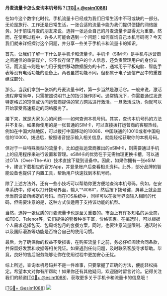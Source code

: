 **丹麦流量卡怎么查询本机号码？[[TG💪+ @esim1088](https://t.me/s/esim1088)]**

在如今这个数字化时代，手机流量卡已经成为我们日常生活中不可或缺的一部分。无论是旅行、工作还是日常生活，一张合适的流量卡能为我们提供便捷的网络服务。对于前往丹麦的朋友来说，选择一张适合自己的丹麦流量卡显得尤为重要。然而，在使用过程中，许多人可能会遇到一个问题：如何查询自己本机号码呢？今天我们就来详细探讨这个问题，并分享一些关于手机卡和流量卡的知识。

首先，让我们了解一下什么是手机卡和流量卡。手机卡（SIM卡）是手机与运营商之间通信的重要媒介，它不仅存储了用户的个人信息，还负责管理用户的身份认证。而流量卡则是专门用于提供移动数据服务的卡片，通常用于平板电脑、智能手表等没有电话功能的设备上。两者虽然功能不同，但都属于电子通信产品中的重要组成部分。

那么，当我们拿到一张新的丹麦流量卡时，第一步当然是激活它。一般来说，激活流程非常简单，只需按照说明书上的指引操作即可。通常情况下，你需要通过发送特定格式的短信或访问运营商提供的官方网站进行激活。一旦激活成功，你就可以开始享受高速稳定的网络服务了。

接下来，就是大家关心的问题——如何查询本机号码。其实，查询本机号码的方法并不复杂。如果你使用的是一张普通的SIM卡，可以直接拨打运营商的客服热线，例如在中国大陆地区，可以拨打中国移动的10086、中国联通的10010或者中国电信的10000。拨通后，按照语音提示输入相关信息，就能轻松获取你的本机号码。

但对于一些特殊类型的流量卡，比如虚拟运营商推出的eSIM卡，则需要通过手机上的应用程序来进行设置和管理。eSIM卡的优势在于无需物理更换卡槽，可以通过OTA（Over-The-Air）技术直接下载到设备中。因此，如果你拥有一张eSIM卡，建议下载相应的官方App，并登录账户后查看相关资料。此外，部分品牌的智能设备也提供了内置工具，帮助用户快速找到本机号码。

除了上述方法外，还有一些小技巧可以帮助你更方便地查询本机号码。例如，在安卓系统中，你可以打开拨号界面，输入“*#06#”，然后按下拨号键，屏幕上就会显示当前设备所绑定的号码。而在iOS系统中，同样可以在拨号界面输入相同的代码，但需要注意的是，这种方式仅适用于支持该功能的机型。

当然，选择一张优质的丹麦流量卡也是至关重要的。市面上有许多知名的运营商，如TDC、Telenor等，它们提供的套餐种类丰富，价格实惠。在挑选时，可以根据个人需求选择包天、包周或包月的套餐方案。同时，也要注意流量限制、通话时长以及国际漫游等功能是否符合自己的使用习惯。

最后，为了确保你的权益不受损害，在购买流量卡之前，务必仔细阅读合同条款，并保留好发票和收据等相关凭证。如果遇到任何问题，及时联系客服寻求帮助。毕竟，良好的售后服务能够让你在使用过程中更加安心无忧。

综上所述，查询本机号码并不是一件难事，只要掌握了正确的方法，便能轻松搞定。希望本文对你有所帮助！如果你还有其他疑问，欢迎随时留言讨论。记得关注我们的频道[[TG💪+ @esim1088](https://t.me/s/esim1088)]，获取更多关于手机卡和流量卡的信息哦！

[[TG💪+ @esim1088](https://t.me/s/esim1088)] ![](https://i.postimg.cc/4NQfJmqS/Snipaste-2025-05-13-00-14-12.png)